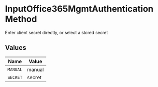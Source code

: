 # InputOffice365MgmtAuthenticationMethod

Enter client secret directly, or select a stored secret


## Values

| Name     | Value    |
| -------- | -------- |
| `MANUAL` | manual   |
| `SECRET` | secret   |